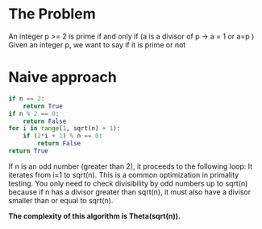 # The Problem
An integer p >= 2 is prime if and only if (a is a divisor of p -> a = 1 or a=p )
Given an integer p, we want to say if it is prime or not

# Naive approach
```python
if n == 2:
    return True
if n % 2 == 0:
    return False
for i in range(1, sqrt(n) + 1):
    if (2*i + 1) % n == 0:
        return False
return True

```
If n is an odd number (greater than 2), it proceeds to the following loop:
It iterates from i=1 to sqrt(n). This is a common optimization in primality testing. You only need to check divisibility by odd numbers up to sqrt(n)​ because if n has a divisor greater than sqrt(n)​, it must also have a divisor smaller than or equal to sqrt(n).

**The complexity of this algorithm is Theta(sqrt(n)).**

